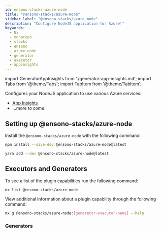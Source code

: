 ```yaml
---
id: ensono-stacks-azure-node
title: "@ensono-stacks/azure-node"
sidebar_label: "@ensono-stacks/azure-node"
description: "Configure NodeJS application for Azure!"
keywords:
  - Nx
  - monorepo
  - stacks
  - ensono
  - azure-node
  - generator
  - executor
  - appinsights
---
```


import GeneratorAppInsights from './generator-app-insights.md';
import Tabs from '@theme/Tabs';
import TabItem from '@theme/TabItem';

Configures your NodeJS application to use various Azure services:

- [App Insights](https://www.npmjs.com/package/applicationinsights)
- ...more to come.

## Setting up @ensono-stacks/azure-node

Install the `@ensono-stacks/azure-node` with the following command:

 <Tabs>
  <TabItem value="npm" label="npm">

  ```bash
  npm install --save-dev @ensono-stacks/azure-node@latest
  ```

  </TabItem>
  <TabItem value="yarn" label="yarn">

  ```bash
  yarn add --dev @ensono-stacks/azure-node@latest
  ```

  </TabItem>
 </Tabs>

## Executors and Generators

To see a list of the plugin capabilities run the following command:

```bash
nx list @ensono-stacks/azure-node
```

View additional information about a plugin capability through the following command:

```bash
nx g @ensono-stacks/azure-node:[generator-executor-name] --help
```

### Generators
<!-- markdownlint-disable MD033 -->
<GeneratorAppInsights />



